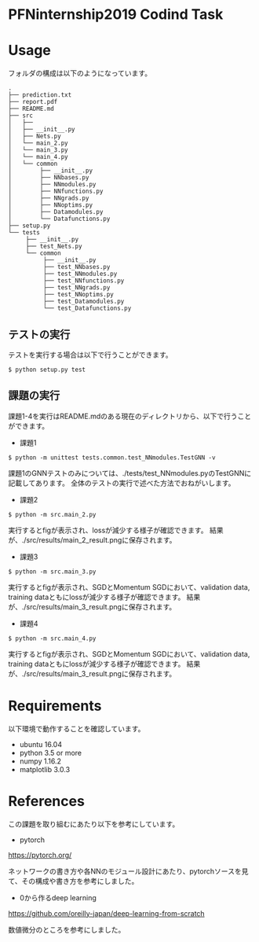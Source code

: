 # PFNinternship2019 Codind Task

# Usage

フォルダの構成は以下のようになっています。

```
.
├── prediction.txt
├── report.pdf
├── README.md
├── src
│   ├── 
│   ├── __init__.py
│   ├── Nets.py
│   └── main_2.py
│   └── main_3.py
│   └── main_4.py
│   └── common
│        ├── __init__.py
│        ├── NNbases.py
│        ├── NNmodules.py
│        ├── NNfunctions.py
│        ├── NNgrads.py
│        ├── NNoptims.py
│        ├── Datamodules.py
│        └── Datafunctions.py
├── setup.py
└── tests
     ├── __init__.py
     ├── test_Nets.py
     └── common
          ├── __init__.py
          ├── test_NNbases.py
          ├── test_NNmodules.py
          ├── test_NNfunctions.py
          ├── test_NNgrads.py
          ├── test_NNoptims.py
          ├── test_Datamodules.py
          └── test_Datafunctions.py
```

## テストの実行

テストを実行する場合は以下で行うことができます。

```
$ python setup.py test
```

## 課題の実行

課題1-4を実行はREADME.mdのある現在のディレクトリから、以下で行うことができます。

- 課題1

```
$ python -m unittest tests.common.test_NNmodules.TestGNN -v
```

課題1のGNNテストのみについては、./tests/test_NNmodules.pyのTestGNNに記載してあります。
全体のテストの実行で述べた方法でおねがいします。

- 課題2

```
$ python -m src.main_2.py
```

実行するとfigが表示され、lossが減少する様子が確認できます。
結果が、./src/results/main_2_result.pngに保存されます。

- 課題3

```
$ python -m src.main_3.py
```

実行するとfigが表示され、SGDとMomentum SGDにおいて、validation data, training dataともにlossが減少する様子が確認できます。
結果が、./src/results/main_3_result.pngに保存されます。

- 課題4

```
$ python -m src.main_4.py
```

実行するとfigが表示され、SGDとMomentum SGDにおいて、validation data, training dataともにlossが減少する様子が確認できます。
結果が、./src/results/main_3_result.pngに保存されます。

# Requirements

以下環境で動作することを確認しています。

- ubuntu 16.04
- python 3.5 or more
- numpy 1.16.2
- matplotlib 3.0.3 

# References
この課題を取り組むにあたり以下を参考にしています。

- pytorch

https://pytorch.org/

ネットワークの書き方や各NNのモジュール設計にあたり、pytorchソースを見て、その構成や書き方を参考にしました。

- 0から作るdeep learning

https://github.com/oreilly-japan/deep-learning-from-scratch

数値微分のところを参考にしました。